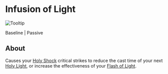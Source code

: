 # Infusion of Light

![Tooltip]()

Baseline | Passive

## About

Causes your [Holy Shock](./HolyShock.md) critical strikes to reduce the cast time of your next [Holy Light](./HolyLight.md), or increase the effectiveness of your [Flash of Light](./FlashOfLight.md).
